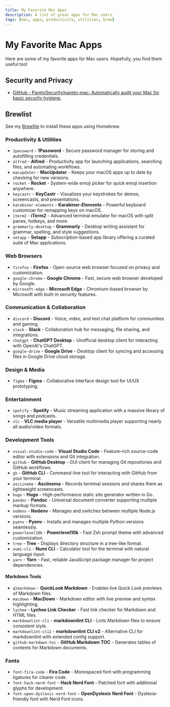 ```yaml
---
title: My Favorite Mac Apps
description: A list of great apps for Mac users.
tags: [mac, apps, productivity, utilities, brew]
---
```


# My Favorite Mac Apps

Here are some of my favorite apps for Mac users. Hopefully, you find them useful too!


## Security and Privacy

* [GitHub - ParetoSecurity/pareto-mac: Automatically audit your Mac for basic security hygiene.](https://github.com/paretoSecurity/pareto-mac)


## Brewlist

See my [Brewfile](../../Brewfile) to install these apps using Homebrew.


### Productivity & Utilities

* `1password` - **1Password** - Secure password manager for storing and autofilling credentials.
* `alfred` - **Alfred** - Productivity app for launching applications, searching files, and automating workflows.
* `macupdater` - **MacUpdater** - Keeps your macOS apps up to date by checking for new versions.
* `rocket` - **Rocket** - System-wide emoji picker for quick emoji insertion anywhere.
* `keycastr` - **KeyCastr** - Visualizes your keystrokes for demos, screencasts, and presentations.
* `karabiner-elements` - **Karabiner-Elements** - Powerful keyboard customizer for remapping keys on macOS.
* `iterm2` - **iTerm2** - Advanced terminal emulator for macOS with split panes, hotkeys, and more.
* `grammarly-desktop` - **Grammarly** - Desktop writing assistant for grammar, spelling, and style suggestions.
* `setapp` - **Setapp** - Subscription-based app library offering a curated suite of Mac applications.


### Web Browsers

* `firefox` - **Firefox** - Open-source web browser focused on privacy and customization.
* `google-chrome` - **Google Chrome** - Fast, secure web browser developed by Google.
* `microsoft-edge` - **Microsoft Edge** - Chromium-based browser by Microsoft with built-in security features.


### Communication & Collaboration

* `discord` - **Discord** - Voice, video, and text chat platform for communities and gaming.
* `slack` - **Slack** - Collaboration hub for messaging, file sharing, and integrations.
* `chatgpt` - **ChatGPT Desktop** - Unofficial desktop client for interacting with OpenAI's ChatGPT.
* `google-drive` - **Google Drive** - Desktop client for syncing and accessing files in Google Drive cloud storage.


### Design & Media

* `figma` - **Figma** - Collaborative interface design tool for UI/UX prototyping.


### Entertainment

* `spotify` - **Spotify** - Music streaming application with a massive library of songs and podcasts.
* `vlc` - **VLC media player** - Versatile multimedia player supporting nearly all audio/video formats.


### Development Tools

* `visual-studio-code` - **Visual Studio Code** - Feature-rich source-code editor with extensions and Git integration.
* `github` - **GitHub Desktop** - GUI client for managing Git repositories and GitHub workflows.
* `gh` - **GitHub CLI** - Command-line tool for interacting with GitHub from your terminal.
* `asciinema` - **Asciinema** - Records terminal sessions and shares them as lightweight screencasts.
* `hugo` - **Hugo** - High-performance static site generator written in Go.
* `pandoc` - **Pandoc** - Universal document converter supporting multiple markup formats.
* `nodenv` - **Nodenv** - Manages and switches between multiple Node.js versions.
* `pyenv` - **Pyenv** - Installs and manages multiple Python versions seamlessly.
* `powerlevel10k` - **Powerlevel10k** - Fast Zsh prompt theme with advanced customization.
* `tree` - **Tree** - Displays directory structure in a tree-like format.
* `numi-cli` - **Numi CLI** - Calculator tool for the terminal with natural language input.
* `yarn` - **Yarn** - Fast, reliable JavaScript package manager for project dependencies.


#### Markdown Tools

* `qlmarkdown` - **QuickLook Markdown** - Enables live Quick Look previews of Markdown files.
* `macdown` - **MacDown** - Markdown editor with live preview and syntax highlighting.
* `lychee` - **Lychee Link Checker** - Fast link checker for Markdown and HTML files.
* `markdownlint-cli` - **markdownlint CLI** - Lints Markdown files to ensure consistent style.
* `markdownlint-cli2` - **markdownlint CLI v2** - Alternative CLI for markdownlint with extended config support.
* `github-markdown-toc` - **GitHub Markdown TOC** - Generates tables of contents for Markdown documents.


### Fonts

* `font-fira-code` - **Fira Code** - Monospaced font with programming ligatures for clearer code.
* `font-hack-nerd-font` - **Hack Nerd Font** - Patched font with additional glyphs for development.
* `font-open-dyslexic-nerd-font` - **OpenDyslexic Nerd Font** - Dyslexia-friendly font with Nerd Font icons.
